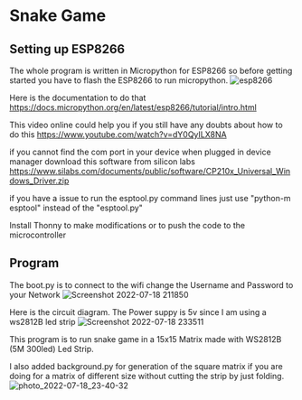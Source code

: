# Snake Game

## Setting up ESP8266
The whole program is written in Micropython for ESP8266 so before getting started you have to flash the ESP8266 to run micropython.
![esp8266](https://user-images.githubusercontent.com/89619544/179682320-f9fc702a-c628-4a6b-b145-ec742bab3af4.jpg)

Here is the documentation to do that https://docs.micropython.org/en/latest/esp8266/tutorial/intro.html

This video online could help you if you still have any doubts about how to do this https://www.youtube.com/watch?v=dY0QyILX8NA

if you cannot find the com port in your device when plugged in device manager download this software from silicon labs https://www.silabs.com/documents/public/software/CP210x_Universal_Windows_Driver.zip

if you have a issue to run the esptool.py command lines just use "python-m esptool" instead of the "esptool.py"

Install Thonny to make modifications or to push the code to the microcontroller 

## Program

The boot.py is to connect to the wifi change the Username and Password to your Network
![Screenshot 2022-07-18 211850](https://user-images.githubusercontent.com/89619544/179682375-a869208f-8d3e-45f5-a309-49cf82ab991e.png)

Here is the circuit diagram. The Power suppy is 5v since I am using a ws2812B led strip
![Screenshot 2022-07-18 233511](https://user-images.githubusercontent.com/89619544/179682356-a1fda991-a5c9-4e7a-aa6b-fbd7c128fe25.png)

This program is to run snake game in a 15x15 Matrix made with WS2812B (5M 300led) Led Strip.

I also added background.py for generation of the square matrix if you are doing for a matrix of different size without cutting the strip by just folding.
![photo_2022-07-18_23-40-32](https://user-images.githubusercontent.com/89619544/179683082-6f3e3fb3-ad79-45c8-a88a-20853798fed1.jpg)







